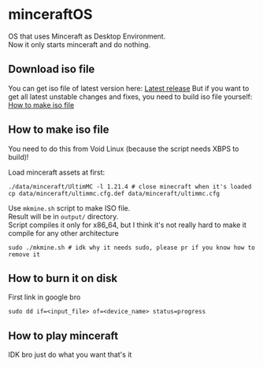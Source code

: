 # minceraftOS

OS that uses Minceraft as Desktop Environment. \
Now it only starts minceraft and do nothing.

## Download iso file

You can get iso file of latest version here: [Latest release](https://github.com/MeexReay/minceraftOS/releases/latest)
But if you want to get all latest unstable changes and fixes, you need to build iso file yourself: [How to make iso file](https://github.com/MeexReay/minceraftOS#how-to-make-iso-file)

## How to make iso file

You need to do this from Void Linux (because the script needs XBPS to build)!

Load minceraft assets at first:

```
./data/minceraft/UltimMC -l 1.21.4 # close minecraft when it's loaded
cp data/minceraft/ultimmc.cfg.def data/minceraft/ultimmc.cfg
```

Use `mkmine.sh` script to make ISO file. \
Result will be in `output/` directory. \
Script compiles it only for x86_64, but I think it's not really hard to make it compile for any other architecture

```
sudo ./mkmine.sh # idk why it needs sudo, please pr if you know how to remove it
```

## How to burn it on disk

First link in google bro

```
sudo dd if=<input_file> of=<device_name> status=progress
```

## How to play minceraft

IDK bro just do what you want that's it
